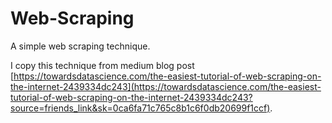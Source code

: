 # Web-Scraping
A simple web scraping technique.

I copy this technique from medium blog post [https://towardsdatascience.com/the-easiest-tutorial-of-web-scraping-on-the-internet-2439334dc243](https://towardsdatascience.com/the-easiest-tutorial-of-web-scraping-on-the-internet-2439334dc243?source=friends_link&sk=0ca6fa71c765c8b1c6f0db20699f1ccf).
